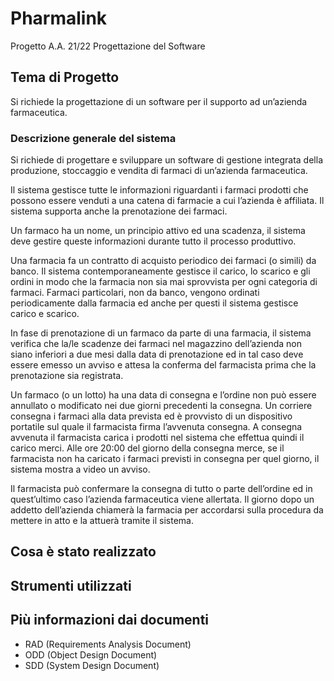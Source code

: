 # Pharmalink
Progetto A.A. 21/22 Progettazione del Software
## Tema di Progetto 
Si richiede la progettazione di un software per il supporto ad un’azienda farmaceutica.

### Descrizione generale del sistema
Si richiede di progettare e sviluppare un software di gestione integrata della produzione,
stoccaggio e vendita di farmaci di un’azienda farmaceutica.

Il sistema gestisce tutte le informazioni riguardanti i farmaci prodotti che possono essere venduti a
una catena di farmacie a cui l’azienda è affiliata.  Il sistema supporta anche la prenotazione dei farmaci.

Un farmaco ha un nome, un principio attivo ed una scadenza, il sistema deve gestire queste
informazioni durante tutto il processo produttivo.

Una farmacia fa un contratto di acquisto periodico dei farmaci (o simili) da banco. Il sistema
contemporaneamente gestisce il carico, lo scarico e gli ordini in modo che la farmacia non sia mai
sprovvista per ogni categoria di farmaci. Farmaci particolari, non da banco, vengono ordinati periodicamente dalla farmacia ed anche per questi il sistema gestisce carico e scarico.

In fase di prenotazione di un farmaco da parte di una farmacia, il sistema verifica che la/le scadenze
dei farmaci nel magazzino dell’azienda non siano inferiori a due mesi dalla data di prenotazione ed
in tal caso deve essere emesso un avviso e attesa la conferma del farmacista prima che la
prenotazione sia registrata.

Un farmaco (o un lotto) ha una data di consegna e l’ordine non può essere annullato o modificato
nei due giorni precedenti la consegna. Un corriere consegna i farmaci alla data prevista ed è
provvisto di un dispositivo portatile sul quale il farmacista firma l’avvenuta consegna. A consegna
avvenuta il farmacista carica i prodotti nel sistema che effettua quindi il carico merci.
Alle ore 20:00 del giorno della consegna merce, se il farmacista non ha caricato i farmaci previsti in
consegna per quel giorno, il sistema  mostra a video un avviso.

Il farmacista può confermare la  consegna di tutto o parte dell’ordine ed in quest’ultimo caso l’azienda farmaceutica viene allertata.
Il giorno dopo un addetto dell’azienda chiamerà la farmacia per accordarsi sulla procedura da
mettere in atto e la attuerà tramite il sistema.

## Cosa è stato realizzato

## Strumenti utilizzati

## Più informazioni dai documenti
- RAD (Requirements Analysis Document) 
- ODD (Object Design Document)
- SDD (System Design Document)